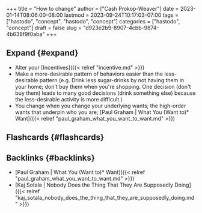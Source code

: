 +++
title = "How to change"
author = ["Cash Prokop-Weaver"]
date = 2023-01-14T08:06:00-08:00
lastmod = 2023-09-24T10:17:03-07:00
tags = ["hastodo", "concept", "hastodo", "concept"]
categories = ["hastodo", "concept"]
draft = false
slug = "d923e2b9-8907-4cbb-9874-4b638f9f0aba"
+++

## Expand {#expand}

-   Alter your [Incentives]({{< relref "incentive.md" >}})
-   Make a more-desirable pattern of behaviors easier than the less-desirable pattern (e.g. Drink less sugar-drinks by not having them in your home; don't buy them when you're shopping. One decision (don't buy them) leads to many good decisions (drink something else) because the less-desirable activity is more difficult.)
-   You change when you change your underlying wants; the high-order wants that underpin who you are; [Paul Graham | What You (Want to)\* Want]({{< relref "paul_graham_what_you_want_to_want.md" >}})


## Flashcards {#flashcards}


## Backlinks {#backlinks}

-   [Paul Graham | What You (Want to)\* Want]({{< relref "paul_graham_what_you_want_to_want.md" >}})
-   [Kaj Sotala | Nobody Does the Thing That They Are Supposedly Doing]({{< relref "kaj_sotala_nobody_does_the_thing_that_they_are_supposedly_doing.md" >}})
